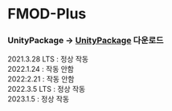 # FMOD-Plus
### UnityPackage -> [UnityPackage](https://github.com/NK-Studio/FMOD-Plus/releases) 다운로드

2021.3.28 LTS : 정상 작동  
2022.1.24 : 작동 안함  
2022:2.21 : 작동 안함  
2022.3.5 LTS : 정상 작동  
2023.1.5 : 정상 작동  
